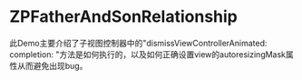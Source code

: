 # ZPFatherAndSonRelationship
此Demo主要介绍了子视图控制器中的"dismissViewControllerAnimated: completion: "方法是如何执行的，以及如何正确设置view的autoresizingMask属性从而避免出现bug。
